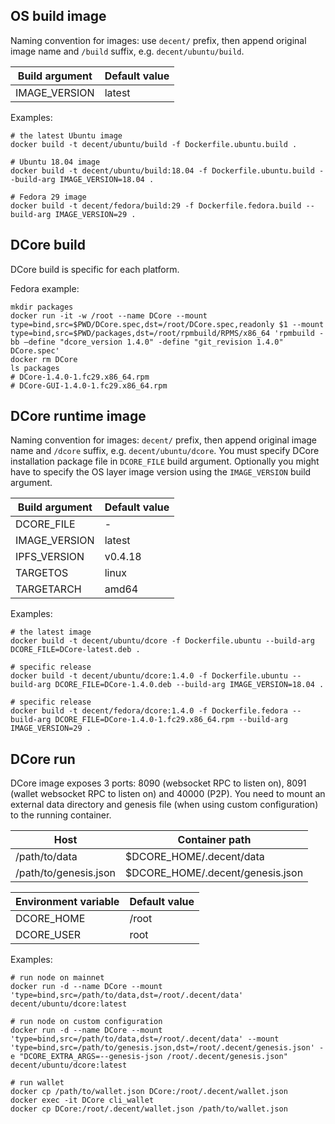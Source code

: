 ## OS build image

Naming convention for images: use `decent/` prefix, then append original image name and `/build` suffix, e.g. `decent/ubuntu/build`.

| Build argument | Default value |
| --------------- | ------------- |
| IMAGE_VERSION | latest |

Examples:

    # the latest Ubuntu image
    docker build -t decent/ubuntu/build -f Dockerfile.ubuntu.build .

    # Ubuntu 18.04 image
    docker build -t decent/ubuntu/build:18.04 -f Dockerfile.ubuntu.build --build-arg IMAGE_VERSION=18.04 .

    # Fedora 29 image
    docker build -t decent/fedora/build:29 -f Dockerfile.fedora.build --build-arg IMAGE_VERSION=29 .

## DCore build

DCore build is specific for each platform.

Fedora example:

    mkdir packages
    docker run -it -w /root --name DCore --mount type=bind,src=$PWD/DCore.spec,dst=/root/DCore.spec,readonly $1 --mount type=bind,src=$PWD/packages,dst=/root/rpmbuild/RPMS/x86_64 'rpmbuild -bb –define "dcore_version 1.4.0" -define "git_revision 1.4.0" DCore.spec'
    docker rm DCore
    ls packages
    # DCore-1.4.0-1.fc29.x86_64.rpm
    # DCore-GUI-1.4.0-1.fc29.x86_64.rpm

## DCore runtime image

Naming convention for images: `decent/` prefix, then append original image name and `/dcore` suffix, e.g. `decent/ubuntu/dcore`. You must specify DCore installation package file in `DCORE_FILE` build argument. Optionally you might have to specify the OS layer image version using the `IMAGE_VERSION` build argument.

| Build argument | Default value |
| --------------- | ------------- |
| DCORE_FILE | - |
| IMAGE_VERSION | latest |
| IPFS_VERSION | v0.4.18 |
| TARGETOS | linux |
| TARGETARCH | amd64 |

Examples:

    # the latest image
    docker build -t decent/ubuntu/dcore -f Dockerfile.ubuntu --build-arg DCORE_FILE=DCore-latest.deb .

    # specific release
    docker build -t decent/ubuntu/dcore:1.4.0 -f Dockerfile.ubuntu --build-arg DCORE_FILE=DCore-1.4.0.deb --build-arg IMAGE_VERSION=18.04 .

    # specific release
    docker build -t decent/fedora/dcore:1.4.0 -f Dockerfile.fedora --build-arg DCORE_FILE=DCore-1.4.0-1.fc29.x86_64.rpm --build-arg IMAGE_VERSION=29 .

## DCore run

DCore image exposes 3 ports: 8090 (websocket RPC to listen on), 8091 (wallet websocket RPC to listen on) and 40000 (P2P).
You need to mount an external data directory and genesis file (when using custom configuration) to the running container.

| Host | Container path |
| ---- | -------------- |
| /path/to/data | $DCORE_HOME/.decent/data |
| /path/to/genesis.json | $DCORE_HOME/.decent/genesis.json |

| Environment variable | Default value |
| -------------------- | ------------- |
| DCORE_HOME | /root |
| DCORE_USER | root |

Examples:

    # run node on mainnet
    docker run -d --name DCore --mount 'type=bind,src=/path/to/data,dst=/root/.decent/data' decent/ubuntu/dcore:latest

    # run node on custom configuration
    docker run -d --name DCore --mount 'type=bind,src=/path/to/data,dst=/root/.decent/data' --mount 'type=bind,src=/path/to/genesis.json,dst=/root/.decent/genesis.json' -e "DCORE_EXTRA_ARGS=--genesis-json /root/.decent/genesis.json" decent/ubuntu/dcore:latest

    # run wallet
    docker cp /path/to/wallet.json DCore:/root/.decent/wallet.json
    docker exec -it DCore cli_wallet
    docker cp DCore:/root/.decent/wallet.json /path/to/wallet.json
